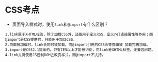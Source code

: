 # CSS考点

* 页面导入样式时，使用`link`和`@import`有什么区别？

```
1.link属于XHTML标签，除了加载CSS外，还能用于定义RSS，定义rel连接属性等作用；而@import是CSS提供的，只能用于加载CSS。
2.页面被加载时，link会同时被加载，而@import引用的CSS会等页面被 加载完再加载。
3.import是CSS2.1提出的，只有IE5以上才能被识别，而link是XHTML标签，无兼容问题。
4.link支持使用JS控制DOM去改变样式，而@import不支持。
```




